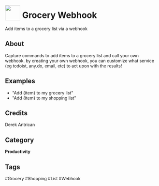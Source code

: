 # <img src="https://raw.githack.com/FortAwesome/Font-Awesome/master/svgs/solid/robot.svg" card_color="#22A7F0" width="50" height="50" style="vertical-align:bottom"/> Grocery Webhook
Add items to a grocery list via a webhook

## About
Capture commands to add items to a grocery list and call your own webhook. by creating your own webhook, you can customize what service (eg todoist, any.do, email, etc) to act upon with the results!

## Examples
* "Add {item} to my grocery list"
* "Add {item} to my shopping list"

## Credits
Derek Antrican

## Category
**Productivity**

## Tags
#Grocery
#Shopping
#List
#Webhook

